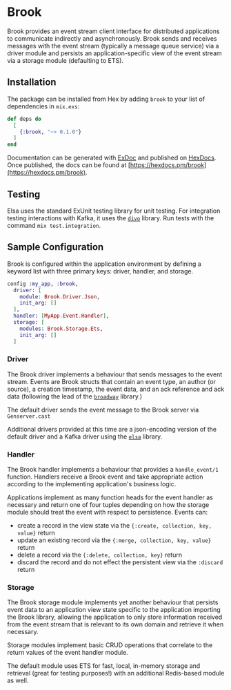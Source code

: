 # Brook

Brook provides an event stream client interface for distributed applications
to communicate indirectly and asynchronously. Brook sends and receives messages
with the event stream (typically a message queue service) via a driver module
and persists an application-specific view of the event stream via a storage module
(defaulting to ETS).

## Installation

The package can be installed from Hex by adding `brook` to 
your list of dependencies in `mix.exs`:

```elixir
def deps do
  [
    {:brook, "~> 0.1.0"}
  ]
end
```

Documentation can be generated with [ExDoc](https://github.com/elixir-lang/ex_doc)
and published on [HexDocs](https://hexdocs.pm). Once published, the docs can
be found at [https://hexdocs.pm/brook](https://hexdocs.pm/brook).

## Testing

Elsa uses the standard ExUnit testing library for unit testing. For integration testing
interactions with Kafka, it uses the [`divo`](https://github.com/smartcitiesdata/divo) library.
Run tests with the command `mix test.integration`.

## Sample Configuration

Brook is configured within the application environment by defining
a keyword list with three primary keys: driver, handler, and storage.

```elixir
config :my_app, :brook,
  driver: [
    module: Brook.Driver.Json,
    init_arg: []
  ],
  handler: [MyApp.Event.Handler],
  storage: [
    modules: Brook.Storage.Ets,
    init_arg: []
  ]
```

### Driver
The Brook driver implements a behaviour that sends messages to the event stream.
Events are Brook structs that contain an event type, an author (or source), a
creation timestamp, the event data, and an ack reference and ack data (following
the lead of the [`broadway`](https://github.com/plataformatec/broadway) library.)

The default driver sends the event message to the Brook server via `Genserver.cast`

Additional drivers provided at this time are a json-encoding version of the default
driver and a Kafka driver using the [`elsa`](https://github.com/bbalser/elsa) library.

### Handler
The Brook handler implements a behaviour that provides a `handle_event/1` function.
Handlers receive a Brook event and take appropriate action according to the implementing
application's business logic.

Applications implement as many function heads for the event handler as necessary and return
one of four tuples depending on how the storage module should treat the event with
respect to persistence. Events can:
- create a record in the view state via the `{:create, collection, key, value}` return
- update an existing record via the `{:merge, collection, key, value}` return
- delete a record via the `{:delete, collection, key}` return
- discard the record and do not effect the persistent view via the `:discard` return

### Storage
The Brook storage module implements yet another behaviour that persists event data to
an application view state specific to the application importing the Brook library, allowing
the application to only store information received from the event stream that is relevant to
its own domain and retrieve it when necessary.

Storage modules implement basic CRUD operations that correlate to the return values of
the event handler module.

The default module uses ETS for fast, local, in-memory storage and retrieval (great for
testing purposes!) with an additional Redis-based module as well.

